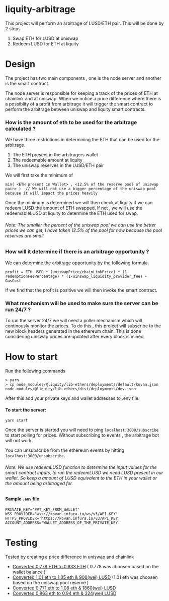 # liquity-arbitrage

This project will perform an arbitrage of LUSD/ETH pair. This will be done by 2 steps
1. Swap ETH for LUSD at uniswap 
2. Redeem LUSD for ETH at liquity

# Design

The project has two main components , one is the node server and another is the smart contract. 

The node server is responsible for keeping a track of the prices of ETH at chainlink and at uniswap. When we notice a price difference where there is a possiblity of a profit from arbitrage it will trigger the smart contract to perform the arbitrage between uniswap and liquity smart contracts.

### How is the amount of eth to be used for the arbitrage calculated ?

We have three restrictions in determining the ETH that can be used for the arbitrage. 
1) The ETH present in the arbitragers wallet
2) The redeemable amount at liquity 
3) The uniswap reserves in the LUSD/ETH pair

We will first take the minimum of 
```
min( <ETH present in Wallet> , <12.5% of the reserve pool of uniswap pair> )  // We will not use a bigger percentage of the uniswap pool because it will impact the prices heavily
```
Once the minimum is determined we will then check at liquity if we can redeem LUSD the amount of ETH swapped. If not , we will use the redeemableLUSD at liquity to determine the ETH used for swap.

###### Note: The smaller the percent of the uniswap pool we can use the better prices we can get, I have taken 12.5% of the pool for now because the pool reserves are small.

### How will it determine if there is an arbitrage opportunity ?

We can determine the arbitrage opportunity by the following formula.
```
profit = ETH_USED * (uniswapPrice/chainLinkPrice) * (1-redemptionFeePercentage) * (1-uinswap_liquidity_provider_fee) - GasCost
```

If we find that the profit is positive we will then invoke the smart contract.

### What mechanism will be used to make sure the server can be run 24/7 ?

To run the server 24/7 we will need a poller mechanism which will continously monitor the prices. To do this , this project will subscribe to the new block headers generated in the ethereum chain. This is done considering uniswap prices are updated after every block is mined.

# How to start

Run the following commands
```
> yarn
> cp node_modules/@liquity/lib-ethers/deployments/default/kovan.json node_modules/@liquity/lib-ethers/dist/deployments/dev.json 
```

After this add your private keys and wallet addresses to .env file.

#### To start the server:
```
yarn start
```
Once the server is started you will need to ping `localhost:3000/subscribe` to start polling for prices. Without subscribing to events , the arbitrage bot will not work.

You can unsubscribe from the ethereum events by hitting `localhost:3000/unsubscribe`.

###### Note: We use redeemLUSD function to determine the input values for the smart contract inputs, to run the redeemLUSD we need LUSD present in our wallet. So keep a amount of LUSD equivalent to the ETH in your wallet or the amount being arbitraged for. 

#### Sample `.env` file
```
PRIVATE_KEY='PVT_KEY_FROM_WALLET'
WSS_PROVIDER='wss://kovan.infura.io/ws/v3/API_KEY'
HTTPS_PROVIDER='https://kovan.infura.io/v3/API_KEY'
ACCOUNT_ADDRESS='WALLET_ADDRESS_OF_THE_PRIVATE_KEY'
```

# Testing 

Tested by creating a price difference in uniswap and chainlink 

* [Converted 0.778 ETH to 0.833 ETH](https://kovan.etherscan.io/tx/0xe71c1f51a90a39088073e8b66a9880e1b2c766046c95e3aa3e1814eca7a3b527) ( 0.778 was choosen based on the wallet balance )
* [Converted 1.01 eth to 1.05 eth & 900(wei) LUSD](https://kovan.etherscan.io/tx/0xc544d95f30b02e606f33d08c394b73ed1832d278e813fdde93236f6aaf8fd755) (1.01 eth was choosen based on the uniswap pool reserve )
* [Converted 0.771 eth to 1.08 eth & 1860(wei) LUSD](https://kovan.etherscan.io/tx/0xe80ed8aea2f845dfcf9eb30ea834ffc6fb61f1b5bccbcfbdc217ea9dc761f45f)
* [Converted 0.863 eth to 0.94 eth & 324(wei) LUSD](https://kovan.etherscan.io/tx/0xd226660d149e239d748e4ad87d41654d5a96f03eb2a2aab25381c39aea548fb7)
